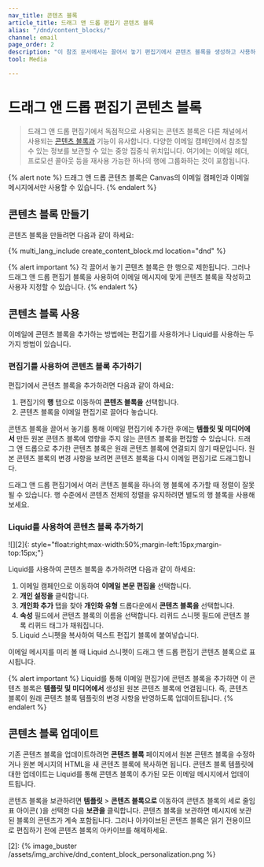 ```yaml
---
nav_title: 콘텐츠 블록
article_title: 드래그 앤 드롭 편집기 콘텐츠 블록
alias: "/dnd/content_blocks/"
channel: email
page_order: 2
description: "이 참조 문서에서는 끌어서 놓기 편집기에서 콘텐츠 블록을 생성하고 사용하는 방법을 설명합니다."
tool: Media

---
```


# 드래그 앤 드롭 편집기 콘텐츠 블록

> 드래그 앤 드롭 편집기에서 독점적으로 사용되는 콘텐츠 블록은 다른 채널에서 사용되는 [콘텐츠 블록과]({{site.baseurl}}/user_guide/engagement_tools/templates_and_media/content_blocks/) 기능이 유사합니다. 다양한 이메일 캠페인에서 참조할 수 있는 정보를 보관할 수 있는 중앙 집중식 위치입니다. 여기에는 이메일 헤더, 프로모션 콜아웃 등을 재사용 가능한 하나의 행에 그룹화하는 것이 포함됩니다.

{% alert note %}
드래그 앤 드롭 콘텐츠 블록은 Canvas의 이메일 캠페인과 이메일 메시지에서만 사용할 수 있습니다.
{% endalert %}

## 콘텐츠 블록 만들기

콘텐츠 블록을 만들려면 다음과 같이 하세요:

{% multi_lang_include create_content_block.md location="dnd" %}

{% alert important %}
각 끌어서 놓기 콘텐츠 블록은 한 행으로 제한됩니다. 그러나 드래그 앤 드롭 편집기 블록을 사용하여 이메일 메시지에 맞게 콘텐츠 블록을 작성하고 사용자 지정할 수 있습니다.
{% endalert %}

## 콘텐츠 블록 사용

이메일에 콘텐츠 블록을 추가하는 방법에는 편집기를 사용하거나 Liquid를 사용하는 두 가지 방법이 있습니다.

### 편집기를 사용하여 콘텐츠 블록 추가하기

편집기에서 콘텐츠 블록을 추가하려면 다음과 같이 하세요:

1. 편집기의 **행** 탭으로 이동하여 **콘텐츠 블록을** 선택합니다. 
2. 콘텐츠 블록을 이메일 편집기로 끌어다 놓습니다. 

콘텐츠 블록을 끌어서 놓기를 통해 이메일 편집기에 추가한 후에는 **템플릿 및 미디어에서** 만든 원본 콘텐츠 블록에 영향을 주지 않는 콘텐츠 블록을 편집할 수 있습니다. 드래그 앤 드롭으로 추가한 콘텐츠 블록은 원래 콘텐츠 블록에 연결되지 않기 때문입니다. 원본 콘텐츠 블록의 변경 사항을 보려면 콘텐츠 블록을 다시 이메일 편집기로 드래그합니다. 

드래그 앤 드롭 편집기에서 여러 콘텐츠 블록을 하나의 행 블록에 추가할 때 정렬이 잘못될 수 있습니다. 행 수준에서 콘텐츠 전체의 정렬을 유지하려면 별도의 행 블록을 사용해 보세요.

### Liquid를 사용하여 콘텐츠 블록 추가하기

![][2]{: style="float:right;max-width:50%;margin-left:15px;margin-top:15px;"}

Liquid를 사용하여 콘텐츠 블록을 추가하려면 다음과 같이 하세요:

1. 이메일 캠페인으로 이동하여 **이메일 본문 편집을** 선택합니다. 
2. <i class="fas fa-plus"></i> **개인 설정을** 클릭합니다.
3. **개인화 추가** 탭을 찾아 **개인화 유형** 드롭다운에서 **콘텐츠 블록을** 선택합니다.
4. **속성** 필드에서 콘텐츠 블록의 이름을 선택합니다. 리퀴드 스니펫 필드에 콘텐츠 블록 리퀴드 태그가 채워집니다. 
5. Liquid 스니펫을 복사하여 텍스트 편집기 블록에 붙여넣습니다. 

이메일 메시지를 미리 볼 때 Liquid 스니펫이 드래그 앤 드롭 편집기 콘텐츠 블록으로 표시됩니다. 

{% alert important %}
Liquid를 통해 이메일 편집기에 콘텐츠 블록을 추가하면 이 콘텐츠 블록은 **템플릿 및 미디어에서** 생성된 원본 콘텐츠 블록에 연결됩니다. 즉, 콘텐츠 블록이 원래 콘텐츠 블록 템플릿의 변경 사항을 반영하도록 업데이트됩니다.
{% endalert %}

## 콘텐츠 블록 업데이트

기존 콘텐츠 블록을 업데이트하려면 **콘텐츠 블록** 페이지에서 원본 콘텐츠 블록을 수정하거나 원본 메시지의 HTML을 새 콘텐츠 블록에 복사하면 됩니다. 콘텐츠 블록 템플릿에 대한 업데이트는 Liquid를 통해 콘텐츠 블록이 추가된 모든 이메일 메시지에서 업데이트됩니다.

콘텐츠 블록을 보관하려면 **템플릿** > **콘텐츠 블록으로** 이동하여 콘텐츠 블록의 세로 줄임표 아이콘( <i class="fas fa-ellipsis-vertical"></i> )을 선택한 다음 **보관을** 클릭합니다. 콘텐츠 블록을 보관하면 메시지에 보관된 블록의 콘텐츠가 계속 포함됩니다. 그러나 아카이브된 콘텐츠 블록은 읽기 전용이므로 편집하기 전에 콘텐츠 블록의 아카이브를 해제하세요. 

[2]: {% image_buster /assets/img_archive/dnd_content_block_personalization.png %}
